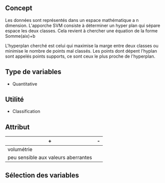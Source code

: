 ## Concept
Les données sont représentés dans un espace mathématique a n dimension. L'apporche SVM consiste à déterminer un hyper plan qui sépare
espace les deux classes. Cela revient à chercher une équation de la forme Somme(aix)+b

L'hyperplan cherché est celui qui maximise la marge entre deux classes ou minimise le nombre de points mal classés. Les points dont dépent l'hyplan sont appelés points supports, ce sont ceux le plus proche de l'hyperplan.

## Type de variables

* Quantitative

## Utilité

* Classification

## Attribut

| + | - |
|---|---|
| volumétrie | | 
| peu sensible aux valeurs aberrantes | |

## Sélection des variables